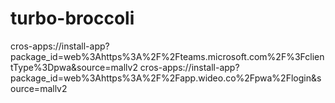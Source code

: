 # turbo-broccoli
cros-apps://install-app?package_id=web%3Ahttps%3A%2F%2Fteams.microsoft.com%2F%3FclientType%3Dpwa&amp;source=mallv2
cros-apps://install-app?package_id=web%3Ahttps%3A%2F%2Fapp.wideo.co%2Fpwa%2Flogin&amp;source=mallv2
